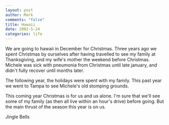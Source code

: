 ```yaml
--- 
layout: post
author: Mark
comments: "false"
title: Hawaii
date: 2002-5-24
categories: life
---
```

We are going to hawaii in December for Christmas. Three years ago we spent Christmas by ourselves after having travelled to see my family at Thanksgiving, and my wife's mother the weekend before Christmas. Michele was sick with pneumonia from Christmas until late january, and didn't fully recover until months later.

The following year, the holidays were spent with my family. This past year we went to Tampa to see Michele's old stomping grounds.

This coming year Christmas is for us and us alone. I'm sure that we'll see some of my family (as then all live within an hour's drive) before going. But the main thrust of the season this year is on us.

Jingle Bells

